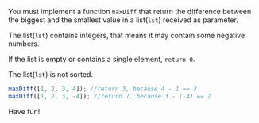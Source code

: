 You must implement a function `maxDiff` that return the difference between the biggest and the smallest value in a list(`lst`) received as parameter.

The list(`lst`) contains integers, that means it may contain some negative numbers.

If the list is empty or contains a single element, `return 0`.

The list(`lst`) is not sorted.

```javascript
maxDiff([1, 2, 3, 4]); //return 3, because 4 - 1 == 3
maxDiff([1, 2, 3, -4]); //return 7, because 3 - (-4) == 7
```

Have fun!